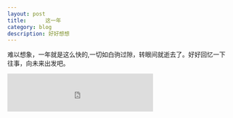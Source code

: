 ```yaml
---
layout: post
title:      这一年
category: blog
description: 好好想想
---
```

难以想象，一年就是这么快的,一切如白驹过隙，转眼间就逝去了。好好回忆一下往事，向未来出发吧。
<iframe frameborder="no" border="0" marginwidth="0" marginheight="0" width=330 height=86 src="http://music.163.com/outchain/player?type=2&id=25706282&auto=1&height=66"></iframe>

